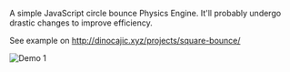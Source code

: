 A simple JavaScript circle bounce Physics Engine. It'll probably undergo drastic changes to improve efficiency.

See example on http://dinocajic.xyz/projects/square-bounce/

![Demo 1](http://dinocajic.xyz/projects/circle-bounce/demo_images/1.JPG)

